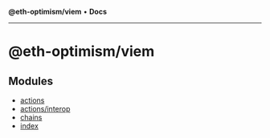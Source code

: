**@eth-optimism/viem** • **Docs**

***

# @eth-optimism/viem

## Modules

- [actions](actions/README.md)
- [actions/interop](actions/interop/README.md)
- [chains](chains/README.md)
- [index](index/README.md)
